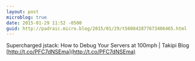 ```yaml
---
layout: post
microblog: true
date: 2015-01-29 11:52 -0500
guid: http://padraic.micro.blog/2015/01/29/t560842877673406465.html
---
```

Supercharged jstack: How to Debug Your Servers at 100mph | Takipi Blog [http://t.co/PFC7dNSEma](http://t.co/PFC7dNSEma)
